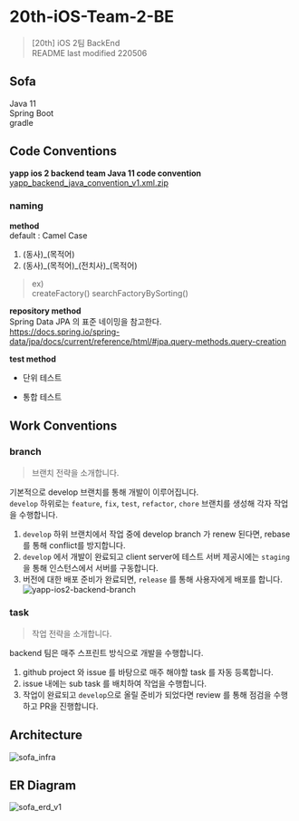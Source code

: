 # 20th-iOS-Team-2-BE
> [20th] iOS 2팀 BackEnd  
> README last modified 220506
 
## Sofa
Java 11  
Spring Boot  
gradle  


## Code Conventions

**yapp ios 2 backend team Java 11 code convention**  
[yapp_backend_java_convention_v1.xml.zip](https://github.com/YAPP-Github/20th-iOS-Team-2-BE/files/8637600/yapp_backend_java_convention_v1.xml.zip)

### naming

**method**  
default : Camel Case  
1. (동사)_(목적어)
2. (동사)\_(목적어)\_(전치사)_(목적어)

> ex)  
> createFactory()
> searchFactoryBySorting()

**repository method**  
Spring Data JPA 의 표준 네이밍을 참고한다.  
https://docs.spring.io/spring-data/jpa/docs/current/reference/html/#jpa.query-methods.query-creation


**test method**  
- 단위 테스트

- 통합 테스트

## Work Conventions

### branch
> 브랜치 전략을 소개합니다.  

기본적으로 develop 브랜치를 통해 개발이 이루어집니다.  
``develop`` 하위로는 ```feature```, ```fix```, ```test```, ```refactor```, ```chore``` 브랜치를 생성해 각자 작업을 수행합니다.  
1. ``develop`` 하위 브랜치에서 작업 중에 develop branch 가 renew 된다면, rebase 를 통해 conflict를 방지합니다.
2. ``develop`` 에서 개발이 완료되고 client server에 테스트 서버 제공시에는 ``staging`` 을 통해 인스턴스에서 서버를 구동합니다.
3. 버전에 대한 배포 준비가 완료되면, ``release`` 를 통해 사용자에게 배포를 합니다.
![yapp-ios2-backend-branch](https://user-images.githubusercontent.com/26921986/167069092-c659467d-68ad-4f07-b87c-da244e621cba.png)


### task
> 작업 전략을 소개합니다.

backend 팀은 매주 스프린트 방식으로 개발을 수행합니다.  
1. github project 와 issue 를 바탕으로 매주 해야할 task 를 자동 등록합니다.
2. issue 내에는 sub task 를 배치하여 작업을 수행합니다.
3. 작업이 완료되고 ``develop``으로 올릴 준비가 되었다면 review 를 통해 점검을 수행하고 PR을 진행합니다.


## Architecture
![sofa_infra](https://user-images.githubusercontent.com/15176192/169679477-d35a0026-7779-4c61-904a-8466e17c96a8.png)


## ER Diagram
![sofa_erd_v1](https://user-images.githubusercontent.com/15176192/169679439-9caff376-7264-45c1-bf74-2a4ca982d6bb.png)
